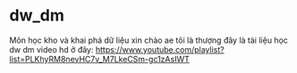# dw_dm
Môn học kho và khai phá dữ liệu
xin chào ae tôi là thượng
đây là tài liệu học dw dm
video hd ở đây: https://www.youtube.com/playlist?list=PLKhyRM8nevHC7v_M7LkeCSm-gc1zAsIWT